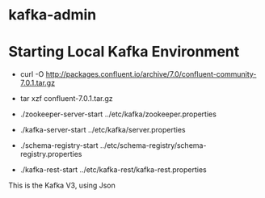 # kafka-admin


# Starting Local Kafka Environment

* curl -O http://packages.confluent.io/archive/7.0/confluent-community-7.0.1.tar.gz
* tar xzf confluent-7.0.1.tar.gz

* ./zookeeper-server-start ../etc/kafka/zookeeper.properties
* ./kafka-server-start ../etc/kafka/server.properties 
* ./schema-registry-start ../etc/schema-registry/schema-registry.properties
* ./kafka-rest-start ../etc/kafka-rest/kafka-rest.properties

This is the Kafka V3, using Json
